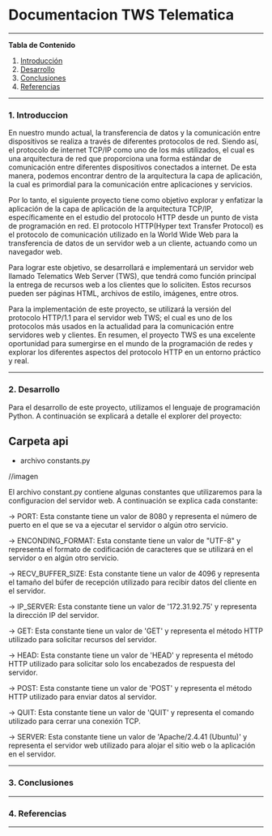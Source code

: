 # **Documentacion TWS Telematica**

*******

**Tabla de Contenido**

1. [Introducción](#introduction)
2. [Desarrollo](#development)
3. [Conclusiones](#conclusion) 
4. [Referencias](#references)<br>

*******

<div id='introduction'/> 

### **1. Introduccion**
En nuestro mundo actual, la transferencia de datos y la comunicación entre dispositivos se realiza a través de diferentes protocolos de red. Siendo  así, el protocolo de internet TCP/IP como uno de los más utilizados, el cual es una arquitectura de red que proporciona una forma estándar de comunicación entre diferentes dispositivos conectados a internet. De esta manera, podemos encontrar dentro de la arquitectura la capa de aplicación, la cual es primordial para la comunicación entre aplicaciones y servicios.

Por lo tanto, el siguiente proyecto tiene como objetivo explorar y enfatizar la aplicación de la capa de aplicación de la arquitectura TCP/IP, específicamente en el estudio del protocolo HTTP desde un punto de vista de programación en red. El protocolo HTTP(Hyper text Transfer Protocol) es el protocolo de comunicación utilizado en la World  Wide Web para la transferencia de datos de un servidor web a un cliente, actuando como un navegador web.

Para lograr este objetivo, se desarrollará e implementará un servidor web llamado Telematics Web Server (TWS), que tendrá como función principal la entrega de recursos web a los clientes que lo soliciten. Estos recursos pueden ser páginas HTML, archivos de estilo, imágenes, entre otros.

Para la implementación de este proyecto, se utilizará la versión del protocolo HTTP/1.1 para el servidor web TWS; el cual es uno de los protocolos más usados en la actualidad para la comunicación entre servidores web y clientes. En resumen, el proyecto TWS es una excelente oportunidad para sumergirse en el mundo de la programación de redes y explorar los diferentes aspectos del protocolo HTTP en un entorno práctico y real.
*******

<div id='development'/> 

### **2. Desarrollo**
Para el desarrollo de este proyecto, utilizamos el lenguaje de programación Python. A continuación se explicará a detalle el explorer del proyecto: 

## Carpeta api 
- archivo constants.py

//imagen 

El archivo constant.py contiene algunas constantes que utilizaremos para la configuracion del servidor web. A continuación se explica cada constante:

-> PORT: Esta constante tiene un valor de 8080 y representa el número de puerto en el que se va a ejecutar el servidor o algún otro servicio.

-> ENCONDING_FORMAT: Esta constante tiene un valor de "UTF-8" y representa el formato de codificación de caracteres que se utilizará en el servidor o en algún otro servicio.

-> RECV_BUFFER_SIZE: Esta constante tiene un valor de 4096 y representa el tamaño del búfer de recepción utilizado para recibir datos del cliente en el servidor.

-> IP_SERVER: Esta constante tiene un valor de '172.31.92.75' y representa la dirección IP del servidor.

-> GET: Esta constante tiene un valor de 'GET' y representa el método HTTP utilizado para solicitar recursos del servidor.

-> HEAD: Esta constante tiene un valor de 'HEAD' y representa el método HTTP utilizado para solicitar solo los encabezados de respuesta del servidor.

-> POST: Esta constante tiene un valor de 'POST' y representa el método HTTP utilizado para enviar datos al servidor.

-> QUIT: Esta constante tiene un valor de 'QUIT' y representa el comando utilizado para cerrar una conexión TCP.

-> SERVER: Esta constante tiene un valor de 'Apache/2.4.41 (Ubuntu)' y representa el servidor web utilizado para alojar el sitio web o la aplicación en el servidor.

*******

<div id='conclusion'/> 

### **3. Conclusiones**

*******

<div id='references'/> 

### **4. Referencias**

*******

